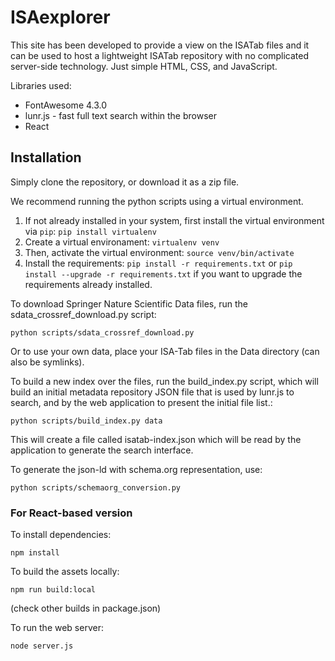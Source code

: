 ISAexplorer
===========

This site has been developed to provide a view on the ISATab files and it can be used to host a lightweight ISATab repository with no complicated server-side technology. Just simple HTML, CSS, and JavaScript.

Libraries used:

 * FontAwesome 4.3.0
 * lunr.js - fast full text search within the browser
 * React


## Installation

Simply clone the repository, or download it as a zip file.

We recommend running the python scripts using a virtual environment.

1. If not already installed in your system, first install the virtual environment via `pip`:
   `pip install virtualenv`
2. Create a virtual environament:
   `virtualenv venv`
3. Then, activate the virtual environment:
  `source venv/bin/activate`
4. Install the requirements:
  `pip install -r requirements.txt`
  or
  `pip install --upgrade -r requirements.txt`
  if you want to upgrade the requirements already installed.

To download Springer Nature Scientific Data files, run the sdata_crossref_download.py script:

```
python scripts/sdata_crossref_download.py
```

Or to use your own data, place your ISA-Tab files in the Data directory (can also be symlinks).

To build a new index over the files, run the build_index.py script, which will build an initial metadata repository JSON file that is used by lunr.js to search, and by the web application to present the initial file list.:

```
python scripts/build_index.py data
``` 

This will create a file called isatab-index.json which will be read by the application to generate the search interface.

To generate the json-ld with schema.org representation, use:
```
python scripts/schemaorg_conversion.py

```


### For React-based version

To install dependencies:

```
npm install
```

To build the assets locally:

```
npm run build:local
```

(check other builds in package.json)

To run the web server:
```
node server.js
```
